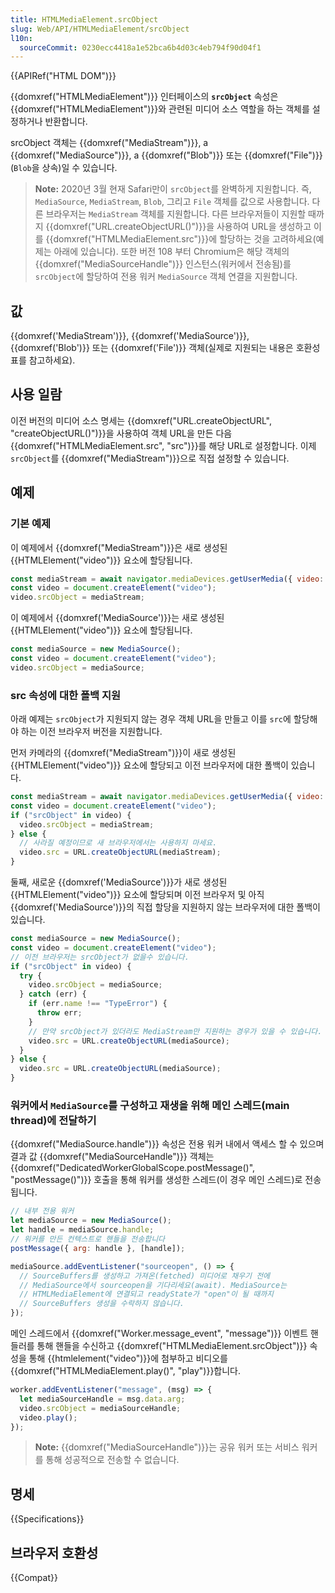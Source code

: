 ```yaml
---
title: HTMLMediaElement.srcObject
slug: Web/API/HTMLMediaElement/srcObject
l10n:
  sourceCommit: 0230ecc4418a1e52bca6b4d03c4eb794f90d04f1
---
```


{{APIRef("HTML DOM")}}

{{domxref("HTMLMediaElement")}} 인터페이스의 **`srcObject`** 속성은
{{domxref("HTMLMediaElement")}}와 관련된 미디어 소스 역할을 하는 객체를
설정하거나 반환합니다.

srcObject 객체는 {{domxref("MediaStream")}}, a {{domxref("MediaSource")}}, a
{{domxref("Blob")}} 또는 {{domxref("File")}}(`Blob`을 상속)일 수 있습니다.

> **Note:** 2020년 3월 현재 Safari만이 `srcObject`를 완벽하게 지원합니다. 즉, `MediaSource`, `MediaStream`, `Blob`, 그리고 `File` 객체를 값으로 사용합니다. 다른 브라우저는 `MediaStream` 객체를 지원합니다. 다른 브라우저들이 지원할 때까지 {{domxref("URL.createObjectURL()")}}을 사용하여 URL을 생성하고 이를 {{domxref("HTMLMediaElement.src")}}에 할당하는 것을 고려하세요(예제는 아래에 있습니다). 또한 버전 108 부터 Chromium은 해당 객체의 {{domxref("MediaSourceHandle")}} 인스턴스(워커에서 전송됨)를 `srcObject`에 할당하여 전용 워커 `MediaSource` 객체 연결을 지원합니다.

## 값

{{domxref('MediaStream')}}, {{domxref('MediaSource')}}, {{domxref('Blob')}} 또는
{{domxref('File')}} 객체(실제로 지원되는 내용은 호환성 표를 참고하세요).

## 사용 일람

이전 버전의 미디어 소스 명세는 {{domxref("URL.createObjectURL", "createObjectURL()")}}을
사용하여 객체 URL을 만든 다음 {{domxref("HTMLMediaElement.src", "src")}}를 해당 URL로
설정합니다. 이제 `srcObject`를 {{domxref("MediaStream")}}으로 직접 설정할 수 있습니다.

## 예제

### 기본 예제

이 예제에서 {{domxref("MediaStream")}}은 새로 생성된 {{HTMLElement("video")}} 요소에
할당됩니다.

```js
const mediaStream = await navigator.mediaDevices.getUserMedia({ video: true });
const video = document.createElement("video");
video.srcObject = mediaStream;
```

이 예제에서 {{domxref('MediaSource')}}는 새로 생성된 {{HTMLElement("video")}} 요소에
할당됩니다.

```js
const mediaSource = new MediaSource();
const video = document.createElement("video");
video.srcObject = mediaSource;
```

### src 속성에 대한 폴백 지원

아래 예제는 `srcObject`가 지원되지 않는 경우 객체 URL을 만들고 이를 `src`에
할당해야 하는 이전 브라우저 버전을 지원합니다.

먼저 카메라의 {{domxref("MediaStream")}}이 새로 생성된 {{HTMLElement("video")}}
요소에 할당되고 이전 브라우저에 대한 폴백이 있습니다.

```js
const mediaStream = await navigator.mediaDevices.getUserMedia({ video: true });
const video = document.createElement("video");
if ("srcObject" in video) {
  video.srcObject = mediaStream;
} else {
  // 사라질 예정이므로 새 브라우저에서는 사용하지 마세요.
  video.src = URL.createObjectURL(mediaStream);
}
```

둘째, 새로운 {{domxref('MediaSource')}}가 새로 생성된 {{HTMLElement("video")}}
요소에 할당되며 이전 브라우저 및 아직 {{domxref('MediaSource')}}의 직접 할당을
지원하지 않는 브라우저에 대한 폴백이 있습니다.

```js
const mediaSource = new MediaSource();
const video = document.createElement("video");
// 이전 브라우저는 srcObject가 없을수 있습니다.
if ("srcObject" in video) {
  try {
    video.srcObject = mediaSource;
  } catch (err) {
    if (err.name !== "TypeError") {
      throw err;
    }
    // 만약 srcObject가 있더라도 MediaStream만 지원하는 경우가 있을 수 있습니다.
    video.src = URL.createObjectURL(mediaSource);
  }
} else {
  video.src = URL.createObjectURL(mediaSource);
}
```

### 워커에서 `MediaSource`를 구성하고 재생을 위해 메인 스레드(main thread)에 전달하기

{{domxref("MediaSource.handle")}} 속성은 전용 워커 내에서 액세스 할 수 있으며 결과 값 {{domxref("MediaSourceHandle")}} 객체는 {{domxref("DedicatedWorkerGlobalScope.postMessage()", "postMessage()")}} 호출을 통해 워커를 생성한 스레드(이 경우 메인 스레드)로 전송됩니다.

```js
// 내부 전용 워커
let mediaSource = new MediaSource();
let handle = mediaSource.handle;
// 워커를 만든 컨텍스트로 핸들을 전송합니다
postMessage({ arg: handle }, [handle]);

mediaSource.addEventListener("sourceopen", () => {
  // SourceBuffers를 생성하고 가져온(fetched) 미디어로 채우기 전에
  // MediaSource에서 sourceopen을 기다리세요(await). MediaSource는
  // HTMLMediaElement에 연결되고 readyState가 "open"이 될 때까지
  // SourceBuffers 생성을 수락하지 않습니다.
});
```

메인 스레드에서 {{domxref("Worker.message_event", "message")}} 이벤트 핸들러를 통해 핸들을 수신하고 {{domxref("HTMLMediaElement.srcObject")}} 속성을 통해 {{htmlelement("video")}}에 첨부하고 비디오를 {{domxref("HTMLMediaElement.play()", "play")}}합니다.

```js
worker.addEventListener("message", (msg) => {
  let mediaSourceHandle = msg.data.arg;
  video.srcObject = mediaSourceHandle;
  video.play();
});
```

> **Note:** {{domxref("MediaSourceHandle")}}는 공유 워커 또는 서비스 워커를 통해 성공적으로 전송할 수 없습니다.

## 명세

{{Specifications}}

## 브라우저 호환성

{{Compat}}
